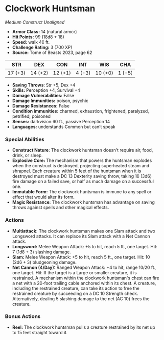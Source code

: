# Clockwork Huntsman

*Medium* *Construct* *Unaligned*

- **Armor Class:** 14 (natural armor)
- **Hit Points:** 99 (18d8 + 18)
- **Speed:** walk 40 ft.
- **Challenge Rating:** 3 (700 XP)
- **Source:** Tome of Beasts 2023, page 62

| STR | DEX | CON | INT | WIS | CHA |
| --- | --- | --- | --- | --- | --- |
| 17 (+3) | 14 (+2) | 12 (+1) | 4 (-3) | 10 (+0) | 1 (-5) |

- **Saving Throws**: Str +5, Dex +4
- **Skills:** Perception +4, Survival +4
- **Damage Vulnerabilities:** False
- **Damage Immunities:** poison, psychic
- **Damage Resistances:** False
- **Condition Immunities:** charmed, exhaustion, frightened, paralyzed, petrified, poisoned
- **Senses:** darkvision 60 ft., passive Perception 14
- **Languages:** understands Common but can’t speak

### Special Abilities

- **Construct Nature:** The clockwork huntsman doesn't require air, food, drink, or sleep.
- **Explosive Core:** The mechanism that powers the huntsman explodes when the construct is destroyed, projecting superheated steam and shrapnel. Each creature within 5 feet of the huntsman when it is destroyed must make a DC 13 Dexterity saving throw, taking 10 (3d6) fire damage on a failed save, or half as much damage on a successful one.
- **Immutable Form:** The clockwork huntsman is immune to any spell or effect that would alter its form.
- **Magic Resistance:** The clockwork huntsman has advantage on saving throws against spells and other magical effects.

### Actions

- **Multiattack:** The clockwork huntsman makes one Slam attack and two Longsword attacks. It can replace its Slam attack with a Net Cannon attack.
- **Longsword:** Melee Weapon Attack: +5 to hit, reach 5 ft., one target. Hit: 7 (1d8 + 3) slashing damage.
- **Slam:** Melee Weapon Attack: +5 to hit, reach 5 ft., one target. Hit: 10 (2d6 + 3) bludgeoning damage.
- **Net Cannon (4/Day):** Ranged Weapon Attack: +4 to hit, range 10/20 ft., one target. Hit: If the target is a Large or smaller creature, it is restrained. A mechanism within the clockwork huntsman's chest can fire a net with a 20-foot trailing cable anchored within its chest. A creature, including the restrained creature, can take its action to free the restrained creature by succeeding on a DC 10 Strength check. Alternatively, dealing 5 slashing damage to the net (AC 10) frees the creature.

### Bonus Actions

- **Reel:** The clockwork huntsman pulls a creature restrained by its net up to 15 feet straight toward it.
